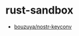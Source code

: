# rust-sandbox

- [bouzuya/nostr-keyconv]

[bouzuya/nostr-keyconv]: https://github.com/bouzuya/nostr-keyconv
